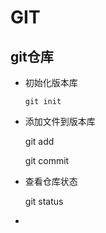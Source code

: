 # GIT

## git仓库

- 初始化版本库 

  ```git
  git init
  ```

- 添加文件到版本库

  git add

  git commit

- 查看仓库状态

  git status

- 